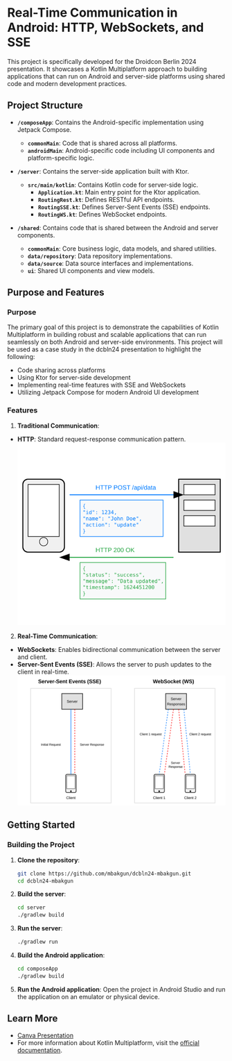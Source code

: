 # Real-Time Communication in Android: HTTP, WebSockets, and SSE

This project is specifically developed for the Droidcon Berlin 2024 presentation. It showcases a Kotlin Multiplatform approach to building applications that can run on Android and server-side platforms using shared code and modern development practices.

## Project Structure

- **`/composeApp`**: Contains the Android-specific implementation using Jetpack Compose.
  - **`commonMain`**: Code that is shared across all platforms.
  - **`androidMain`**: Android-specific code including UI components and platform-specific logic.

- **`/server`**: Contains the server-side application built with Ktor.
  - **`src/main/kotlin`**: Contains Kotlin code for server-side logic.
    - **`Application.kt`**: Main entry point for the Ktor application.
    - **`RoutingRest.kt`**: Defines RESTful API endpoints.
    - **`RoutingSSE.kt`**: Defines Server-Sent Events (SSE) endpoints.
    - **`RoutingWS.kt`**: Defines WebSocket endpoints.

- **`/shared`**: Contains code that is shared between the Android and server components.
  - **`commonMain`**: Core business logic, data models, and shared utilities.
  - **`data/repository`**: Data repository implementations.
  - **`data/source`**: Data source interfaces and implementations.
  - **`ui`**: Shared UI components and view models.

## Purpose and Features

### Purpose

The primary goal of this project is to demonstrate the capabilities of Kotlin Multiplatform in building robust and scalable applications that can run seamlessly on both Android and server-side environments. This project will be used as a case study in the dcbln24 presentation to highlight the following:

- Code sharing across platforms
- Using Ktor for server-side development
- Implementing real-time features with SSE and WebSockets
- Utilizing Jetpack Compose for modern Android UI development

### Features

1. **Traditional Communication**:
  - **HTTP**: Standard request-response communication pattern.
![HTTP Communication](./assets/anim-http.svg)

2. **Real-Time Communication**:
- **WebSockets**: Enables bidirectional communication between the server and client.
- **Server-Sent Events (SSE)**: Allows the server to push updates to the client in real-time.
![Real-time Animation](./assets/anim-real.svg)

## Getting Started

### Building the Project

1. **Clone the repository**:
    ```bash
    git clone https://github.com/mbakgun/dcbln24-mbakgun.git
    cd dcbln24-mbakgun
    ```

2. **Build the server**:
    ```bash
    cd server
    ./gradlew build
    ```

3. **Run the server**:
    ```bash
    ./gradlew run
    ```

4. **Build the Android application**:
    ```bash
    cd composeApp
    ./gradlew build
    ```

5. **Run the Android application**:
   Open the project in Android Studio and run the application on an emulator or physical device.

## Learn More

* [Canva Presentation](https://www.canva.com/design/DAGIeydEGd8/2I_DlazTkL99HbS6HL_aqA/view)
* For more information about Kotlin Multiplatform, visit the [official documentation](https://www.jetbrains.com/help/kotlin-multiplatform-dev/get-started.html).
